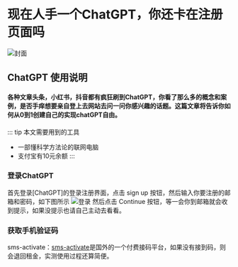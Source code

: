 # 现在人手一个ChatGPT，你还卡在注册页面吗

![封面](http://hisher.site/pic/book7/bg.webp)

## ChatGPT 使用说明 

#### 各种文章头条，小红书，抖音都有疯狂刷到ChatGPT，你看了那么多的概念和案例，是否手痒想要亲自登上去网站去问一问你感兴趣的话题。这篇文章将告诉你如何从0到1创建自己的实现chatGPT自由。

::: tip 本文需要用到的工具
- 一部懂科学方法论的联网电脑
- 支付宝有10元余额
:::

### 登录ChatGPT
首先登录[ChatGPT]的登录注册界面，点击 sign up 按钮，然后输入你要注册的邮箱和密码，如下图所示
![登录](http://hisher.site/pic/book7/login.png)
然后点击 Continue 按钮，等一会你到邮箱就会收到提示，如果没提示也请自己主动去看看。
### 获取手机验证码
sms-activate：[sms-activate](https://sms-activate.org/)是国外的一个付费接码平台，如果没有接到码，则会退回租金，实测使用过程还算简便。
